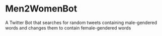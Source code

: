 # Men2WomenBot
A Twitter Bot that searches for random tweets containing male-gendered words and changes them to contain female-gendered words
